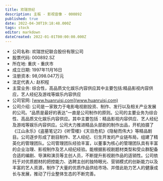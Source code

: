 ```yaml
---
title: 欢瑞世纪
description: 主板 - 影视音像 - 000892
published: true
date: 2022-04-30T19:18:48.000Z
tags: stock
editor: markdown
dateCreated: 2022-01-01T00:00:00.000Z
---
```


- 公司名称: 欢瑞世纪联合股份有限公司
- 股票代码: 000892.SZ
- 所在地: 重庆 - 重庆市
- 成立日期: 1997年11月16日
- 注册资本: 98,098.047万元
- 法定代表人: 赵枳程
- 主营业务: 综合性，高品质文化娱乐内容供应其中主要包括:精品影视内容供应，艺人经纪及游戏等娱乐内容供应
- 公司官网: [www.huanruisj.com](www.huanruisj.com)
- 公司介绍: 公司是一家致力于电影电视剧投资、制作、发行以及相关产业发展的公司。“品质是最好的表达”一直是公司制作的原则。公司的主要业务为综合性、高品质文化娱乐内容供应。其中主要包括：精品影视内容供应、艺人经纪及游戏等娱乐内容供应。公司大力推进精品头部剧的制作出品，开机拍摄了《江山永乐》《盗墓笔记2》《听雪楼》《天目危机》《隐秘而伟大》等精品剧目。公司逐步形成了剧目制作、艺人经纪、衍生开发的产业链布局，组建了精英化的管理团队。公司管理团队经验丰富，以董事为核心的管理团队具有丰富的企业治理、影视制作及艺人经纪经验。能根据影视剧题材类型和受众群配备合适的编剧、导演和演员等主创人员，不断提升影视剧作品的适销性。公司依托于对优质题材的把控能力、选聘主创的独特眼光、营销模式的创新能力以及丰富的艺人资源，制作了大量的优质作品供给市场、并借此助力艺人的健康成长与发展，推动了行业整体生态的不断完善。


